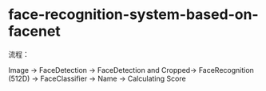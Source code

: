 # face-recognition-system-based-on-facenet
流程：

Image -> FaceDetection -> FaceDetection and Cropped-> FaceRecognition (512D) -> FaceClassifier -> Name -> Calculating Score
